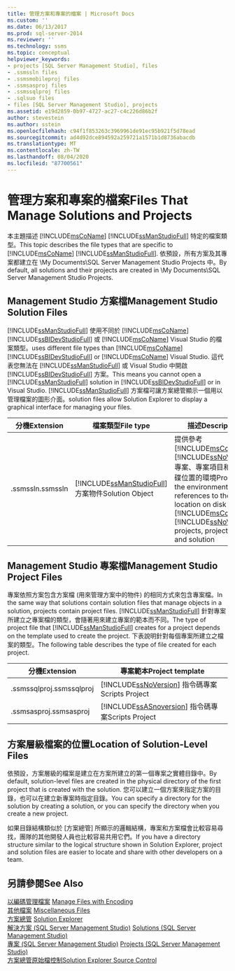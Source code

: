 ```yaml
---
title: 管理方案和專案的檔案 | Microsoft Docs
ms.custom: ''
ms.date: 06/13/2017
ms.prod: sql-server-2014
ms.reviewer: ''
ms.technology: ssms
ms.topic: conceptual
helpviewer_keywords:
- projects [SQL Server Management Studio], files
- .ssmssln files
- .ssmsmobileproj files
- .ssmsasproj files
- .ssmssqlproj files
- .sqlsuo files
- files [SQL Server Management Studio], projects
ms.assetid: e19d2859-0b97-4727-ac27-c4c226d86b2f
author: stevestein
ms.author: sstein
ms.openlocfilehash: c94f1f853263c3969961de91ec95b921f5d78ead
ms.sourcegitcommit: ad4d92dce894592a259721a1571b1d8736abacdb
ms.translationtype: MT
ms.contentlocale: zh-TW
ms.lasthandoff: 08/04/2020
ms.locfileid: "87700561"
---
```

# <a name="files-that-manage-solutions-and-projects"></a><span data-ttu-id="30922-102">管理方案和專案的檔案</span><span class="sxs-lookup"><span data-stu-id="30922-102">Files That Manage Solutions and Projects</span></span>
  <span data-ttu-id="30922-103">本主題描述 [!INCLUDE[msCoName](../../includes/msconame-md.md)] [!INCLUDE[ssManStudioFull](../../includes/ssmanstudiofull-md.md)] 特定的檔案類型。</span><span class="sxs-lookup"><span data-stu-id="30922-103">This topic describes the file types that are specific to [!INCLUDE[msCoName](../../includes/msconame-md.md)] [!INCLUDE[ssManStudioFull](../../includes/ssmanstudiofull-md.md)].</span></span> <span data-ttu-id="30922-104">依預設，所有方案及其專案都建立在 \My Documents\SQL Server Management Studio Projects 中。</span><span class="sxs-lookup"><span data-stu-id="30922-104">By default, all solutions and their projects are created in \My Documents\SQL Server Management Studio Projects.</span></span>  
  
## <a name="management-studio-solution-files"></a><span data-ttu-id="30922-105">Management Studio 方案檔</span><span class="sxs-lookup"><span data-stu-id="30922-105">Management Studio Solution Files</span></span>  
 [!INCLUDE[ssManStudioFull](../../includes/ssmanstudiofull-md.md)] <span data-ttu-id="30922-106">使用不同於 [!INCLUDE[msCoName](../../includes/msconame-md.md)] [!INCLUDE[ssBIDevStudioFull](../../includes/ssbidevstudiofull-md.md)] 或 [!INCLUDE[msCoName](../../includes/msconame-md.md)] Visual Studio 的檔案類型。</span><span class="sxs-lookup"><span data-stu-id="30922-106">uses different file types than [!INCLUDE[msCoName](../../includes/msconame-md.md)] [!INCLUDE[ssBIDevStudioFull](../../includes/ssbidevstudiofull-md.md)] or [!INCLUDE[msCoName](../../includes/msconame-md.md)] Visual Studio.</span></span> <span data-ttu-id="30922-107">這代表您無法在 [!INCLUDE[ssManStudioFull](../../includes/ssmanstudiofull-md.md)] 或 Visual Studio 中開啟 [!INCLUDE[ssBIDevStudioFull](../../includes/ssbidevstudiofull-md.md)] 方案。</span><span class="sxs-lookup"><span data-stu-id="30922-107">This means you cannot open a [!INCLUDE[ssManStudioFull](../../includes/ssmanstudiofull-md.md)] solution in [!INCLUDE[ssBIDevStudioFull](../../includes/ssbidevstudiofull-md.md)] or in Visual Studio.</span></span> [!INCLUDE[ssManStudioFull](../../includes/ssmanstudiofull-md.md)] <span data-ttu-id="30922-108">方案檔可讓方案總管顯示一個用以管理檔案的圖形介面。</span><span class="sxs-lookup"><span data-stu-id="30922-108">solution files allow Solution Explorer to display a graphical interface for managing your files.</span></span>  
  
|<span data-ttu-id="30922-109">分機</span><span class="sxs-lookup"><span data-stu-id="30922-109">Extension</span></span>|<span data-ttu-id="30922-110">檔案類型</span><span class="sxs-lookup"><span data-stu-id="30922-110">File type</span></span>|<span data-ttu-id="30922-111">描述</span><span class="sxs-lookup"><span data-stu-id="30922-111">Description</span></span>|<span data-ttu-id="30922-112">建立者</span><span class="sxs-lookup"><span data-stu-id="30922-112">Created by</span></span>|  
|---------------|---------------|-----------------|----------------|  
|<span data-ttu-id="30922-113">.ssmssln</span><span class="sxs-lookup"><span data-stu-id="30922-113">.ssmssln</span></span>|[!INCLUDE[ssManStudioFull](../../includes/ssmanstudiofull-md.md)] <span data-ttu-id="30922-114">方案物件</span><span class="sxs-lookup"><span data-stu-id="30922-114">Solution Object</span></span>|<span data-ttu-id="30922-115">提供參考 [!INCLUDE[msCoName](../../includes/msconame-md.md)] [!INCLUDE[ssNoVersion](../../includes/ssnoversion-md.md)] 專案、專案項目和方案磁碟位置的環境</span><span class="sxs-lookup"><span data-stu-id="30922-115">Provides the environment with references to the location on disk of [!INCLUDE[msCoName](../../includes/msconame-md.md)] [!INCLUDE[ssNoVersion](../../includes/ssnoversion-md.md)] projects, project items, and solution</span></span>|[!INCLUDE[ssManStudioFull](../../includes/ssmanstudiofull-md.md)]|  
  
## <a name="management-studio-project-files"></a><span data-ttu-id="30922-116">Management Studio 專案檔</span><span class="sxs-lookup"><span data-stu-id="30922-116">Management Studio Project Files</span></span>  
 <span data-ttu-id="30922-117">專案依照方案包含方案檔 (用來管理方案中的物件) 的相同方式來包含專案檔。</span><span class="sxs-lookup"><span data-stu-id="30922-117">In the same way that solutions contain solution files that manage objects in a solution, projects contain project files.</span></span> <span data-ttu-id="30922-118">[!INCLUDE[ssManStudioFull](../../includes/ssmanstudiofull-md.md)] 針對專案所建立之專案檔的類型，會隨著用來建立專案的範本而不同。</span><span class="sxs-lookup"><span data-stu-id="30922-118">The type of project file that [!INCLUDE[ssManStudioFull](../../includes/ssmanstudiofull-md.md)] creates for a project depends on the template used to create the project.</span></span> <span data-ttu-id="30922-119">下表說明針對每個專案所建立之檔案的類型。</span><span class="sxs-lookup"><span data-stu-id="30922-119">The following table describes the type of file created for each project.</span></span>  
  
|<span data-ttu-id="30922-120">分機</span><span class="sxs-lookup"><span data-stu-id="30922-120">Extension</span></span>|<span data-ttu-id="30922-121">專案範本</span><span class="sxs-lookup"><span data-stu-id="30922-121">Project template</span></span>|  
|---------------|----------------------|  
|<span data-ttu-id="30922-122">.ssmssqlproj</span><span class="sxs-lookup"><span data-stu-id="30922-122">.ssmssqlproj</span></span>|[!INCLUDE[ssNoVersion](../../includes/ssnoversion-md.md)] <span data-ttu-id="30922-123">指令碼專案</span><span class="sxs-lookup"><span data-stu-id="30922-123">Scripts Project</span></span>|  
|<span data-ttu-id="30922-124">.ssmsasproj</span><span class="sxs-lookup"><span data-stu-id="30922-124">.ssmsasproj</span></span>|[!INCLUDE[ssASnoversion](../../includes/ssasnoversion-md.md)] <span data-ttu-id="30922-125">指令碼專案</span><span class="sxs-lookup"><span data-stu-id="30922-125">Scripts Project</span></span>|  
  
## <a name="location-of-solution-level-files"></a><span data-ttu-id="30922-126">方案層級檔案的位置</span><span class="sxs-lookup"><span data-stu-id="30922-126">Location of Solution-Level Files</span></span>  
 <span data-ttu-id="30922-127">依預設，方案層級的檔案是建立在方案所建立的第一個專案之實體目錄中。</span><span class="sxs-lookup"><span data-stu-id="30922-127">By default, solution-level files are created in the physical directory of the first project that is created with the solution.</span></span> <span data-ttu-id="30922-128">您可以建立一個方案來指定方案的目錄，也可以在建立新專案時指定目錄。</span><span class="sxs-lookup"><span data-stu-id="30922-128">You can specify a directory for the solution by creating a solution, or you can specify the directory when you create a new project.</span></span>  
  
 <span data-ttu-id="30922-129">如果目錄結構類似於 [方案總管] 所顯示的邏輯結構，專案和方案檔會比較容易尋找，團隊的其他開發人員也比較容易共用它們。</span><span class="sxs-lookup"><span data-stu-id="30922-129">If you have a directory structure similar to the logical structure shown in Solution Explorer, project and solution files are easier to locate and share with other developers on a team.</span></span>  
  
## <a name="see-also"></a><span data-ttu-id="30922-130">另請參閱</span><span class="sxs-lookup"><span data-stu-id="30922-130">See Also</span></span>  
 <span data-ttu-id="30922-131">[以編碼管理檔案](manage-files-with-encoding.md) </span><span class="sxs-lookup"><span data-stu-id="30922-131">[Manage Files with Encoding](manage-files-with-encoding.md) </span></span>  
 <span data-ttu-id="30922-132">[其他檔案](miscellaneous-files.md) </span><span class="sxs-lookup"><span data-stu-id="30922-132">[Miscellaneous Files](miscellaneous-files.md) </span></span>  
 <span data-ttu-id="30922-133">[方案總管](solution-explorer.md) </span><span class="sxs-lookup"><span data-stu-id="30922-133">[Solution Explorer](solution-explorer.md) </span></span>  
 <span data-ttu-id="30922-134">[解決方案 &#40;SQL Server Management Studio&#41;](solutions-sql-server-management-studio.md) </span><span class="sxs-lookup"><span data-stu-id="30922-134">[Solutions &#40;SQL Server Management Studio&#41;](solutions-sql-server-management-studio.md) </span></span>  
 <span data-ttu-id="30922-135">[專案 &#40;SQL Server Management Studio&#41;](projects-sql-server-management-studio.md) </span><span class="sxs-lookup"><span data-stu-id="30922-135">[Projects &#40;SQL Server Management Studio&#41;](projects-sql-server-management-studio.md) </span></span>  
 [<span data-ttu-id="30922-136">方案總管原始檔控制</span><span class="sxs-lookup"><span data-stu-id="30922-136">Solution Explorer Source Control</span></span>](../../database-engine/solution-explorer-source-control.md)  
  
  
